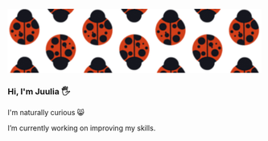 ![](ezgif.com-gif-maker.gif)


### Hi, I'm Juulia :raised_hand_with_fingers_splayed:

I'm naturally curious :smile_cat:

I’m currently working on improving my skills.

<!--
**JuuliaL/JuuliaL** is a ✨ _special_ ✨ repository because its `README.md` (this file) appears on your GitHub profile.

Here are some ideas to get you started:

- 🔭 I’m currently working on ...
- 🌱 I’m currently learning ...
- 👯 I’m looking to collaborate on ...
- 🤔 I’m looking for help with ...
- 💬 Ask me about ...
- 📫 How to reach me: ...
- 😄 Pronouns: ...
- ⚡ Fun fact: ...ezgif.com-gif-maker.gif
-->

